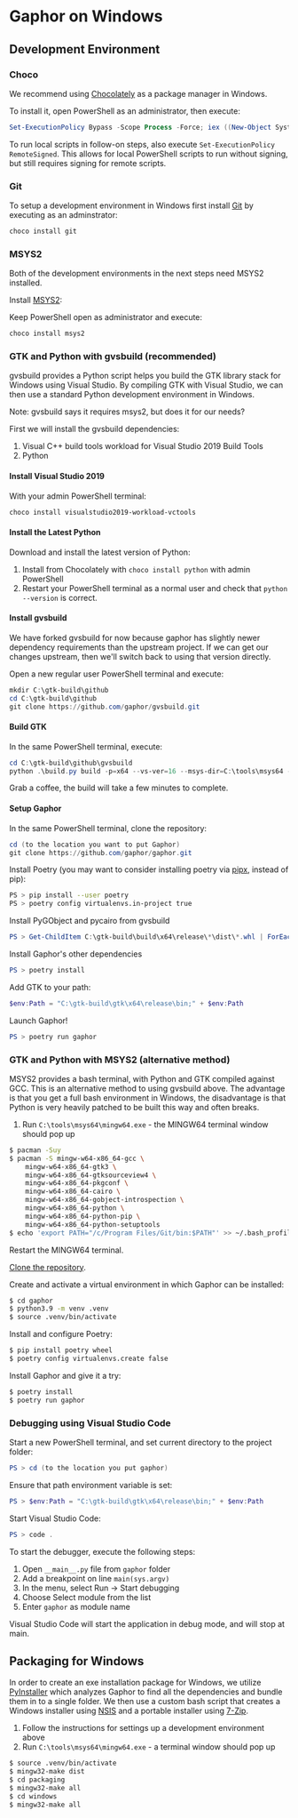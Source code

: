 # Gaphor on Windows

## Development Environment

### Choco
We recommend using [Chocolately](https://chocolatey.org/) as a package manager
in Windows.

To install it, open PowerShell as an administrator, then execute:

```PowerShell
Set-ExecutionPolicy Bypass -Scope Process -Force; iex ((New-Object System.Net.WebClient).DownloadString('https://community.chocolatey.org/install.ps1'))
```

To run local scripts in follow-on steps, also execute
`Set-ExecutionPolicy RemoteSigned`. This allows for local PowerShell scripts
to run without signing, but still requires signing for remote scripts.

### Git
To setup a development environment in Windows first install
[Git](https://gitforwindows.org) by executing as an adminstrator:

```PowerShell
choco install git
```

### MSYS2
Both of the development environments in the next steps need MSYS2 installed.

Install [MSYS2](http://www.msys2.org/):

Keep PowerShell open as administrator and execute:
```PowerShell
choco install msys2
```

### GTK and Python with gvsbuild (recommended)
gvsbuild provides a Python script helps you build the GTK library stack for
Windows using Visual Studio. By compiling GTK with Visual Studio, we can then
use a standard Python development environment in Windows.

Note: gvsbuild says it requires msys2, but does it for our needs?

First we will install the gvsbuild dependencies:
1. Visual C++ build tools workload for Visual Studio 2019 Build Tools
1. Python

#### Install Visual Studio 2019
With your admin PowerShell terminal:

```PowerShell
choco install visualstudio2019-workload-vctools
```

#### Install the Latest Python

Download and install the latest version of Python:

1. Install from Chocolately with `choco install python` with admin PowerShell
1. Restart your PowerShell terminal as a normal user and check that `python --version` is correct.

#### Install gvsbuild
We have forked gvsbuild for now because gaphor has slightly newer dependency
requirements than the upstream project. If we can get our changes upstream,
then we'll switch back to using that version directly.

Open a new regular user PowerShell terminal and execute:

```PowerShell
mkdir C:\gtk-build\github
cd C:\gtk-build\github
git clone https://github.com/gaphor/gvsbuild.git

```

#### Build GTK

In the same PowerShell terminal, execute:

```PowerShell
cd C:\gtk-build\github\gvsbuild
python .\build.py build -p=x64 --vs-ver=16 --msys-dir=C:\tools\msys64 --enable-gi --py-wheel --gtk3-ver=3.24 gobject-introspection gtk3 pycairo pygobject gtksourceview adwaita-icon-theme hicolor-icon-theme
```
Grab a coffee, the build will take a few minutes to complete.

#### Setup Gaphor

In the same PowerShell terminal, clone the repository:
```PowerShell
cd (to the location you want to put Gaphor)
git clone https://github.com/gaphor/gaphor.git
```

Install Poetry (you may want to consider installing poetry via [pipx](https://pypi.org/project/pipx/), instead of pip):
```bash
PS > pip install --user poetry
PS > poetry config virtualenvs.in-project true
```

Install PyGObject and pycairo from gvsbuild
```PowerShell
PS > Get-ChildItem C:\gtk-build\build\x64\release\*\dist\*.whl | ForEach-Object -process { poetry run pip install $_ }
```

Install Gaphor's other dependencies
```PowerShell
PS > poetry install
```

Add GTK to your path:
```PowerShell
$env:Path = "C:\gtk-build\gtk\x64\release\bin;" + $env:Path
```

Launch Gaphor!
```PowerShell
PS > poetry run gaphor
```

### GTK and Python with MSYS2 (alternative method)
MSYS2 provides a bash terminal, with Python and GTK compiled against GCC. This
is an alternative method to using gvsbuild above. The advantage is that you get
a full bash environment in Windows, the disadvantage is that Python is very
heavily patched to be built this way and often breaks.

1) Run `C:\tools\msys64\mingw64.exe` - the MINGW64 terminal window should pop up

```bash
$ pacman -Suy
$ pacman -S mingw-w64-x86_64-gcc \
    mingw-w64-x86_64-gtk3 \
    mingw-w64-x86_64-gtksourceview4 \
    mingw-w64-x86_64-pkgconf \
    mingw-w64-x86_64-cairo \
    mingw-w64-x86_64-gobject-introspection \
    mingw-w64-x86_64-python \
    mingw-w64-x86_64-python-pip \
    mingw-w64-x86_64-python-setuptools
$ echo 'export PATH="/c/Program Files/Git/bin:$PATH"' >> ~/.bash_profile
```

Restart the MINGW64 terminal.

[Clone the
repository](https://help.github.com/en/github/creating-cloning-and-archiving-repositories/cloning-a-repository).

Create and activate a virtual environment in which Gaphor can be installed:
```bash
$ cd gaphor
$ python3.9 -m venv .venv
$ source .venv/bin/activate
```

Install and configure Poetry:
```bash
$ pip install poetry wheel
$ poetry config virtualenvs.create false
```

Install Gaphor and give it a try:
```bash
$ poetry install
$ poetry run gaphor
```

### Debugging using Visual Studio Code

Start a new PowerShell terminal, and set current directory to the project folder:
```PowerShell
PS > cd (to the location you put gaphor)
```

Ensure that path environment variable is set:
```PowerShell
PS > $env:Path = "C:\gtk-build\gtk\x64\release\bin;" + $env:Path
```

Start Visual Studio Code:
```PowerShell
PS > code .
```

To start the debugger, execute the following steps:
1. Open `__main__.py` file from `gaphor` folder
2. Add a breakpoint on line `main(sys.argv)`
3. In the menu, select Run → Start debugging
4. Choose Select module from the list
5. Enter `gaphor` as module name

Visual Studio Code will start the application in debug mode, and will stop at main.

## Packaging for Windows

In order to create an exe installation package for Windows, we utilize
[PyInstaller](https://pyinstaller.org) which analyzes Gaphor to find all the
dependencies and bundle them in to a single folder. We then use a custom bash
script that creates a Windows installer using
[NSIS](https://nsis.sourceforge.io/Main_Page) and a portable installer using
[7-Zip](https://www.7-zip.org).

1. Follow the instructions for settings up a development environment above
1. Run ``C:\tools\msys64\mingw64.exe`` - a terminal window should pop up
```bash
$ source .venv/bin/activate
$ mingw32-make dist
$ cd packaging
$ mingw32-make all
$ cd windows
$ mingw32-make all
```
